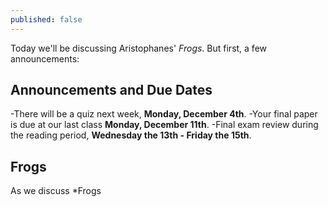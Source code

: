 ```yaml
---
published: false
---
```

Today we'll be discussing Aristophanes' *Frogs*. But first, a few announcements:

## Announcements and Due Dates ##
-There will be a quiz next week, **Monday, December 4th**.
-Your final paper is due at our last class **Monday, December 11th**.
-Final exam review during the reading period, **Wednesday the 13th - Friday the 15th**.

## Frogs ##
As we discuss *Frogs